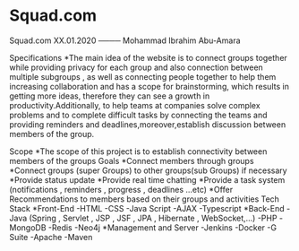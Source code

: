 # Squad.com

Squad.com
XX.01.2020
────
Mohammad Ibrahim Abu-Amara
 



Specifications
     *The main idea of the website is to connect groups together while providing privacy for each group and also connection between
     multiple subgroups , as well as connecting people together to help them increasing collaboration and has a scope for brainstorming,
     which results in getting more ideas, therefore they can see a growth in productivity.Additionally, to help teams at companies solve
     complex problems and to complete difficult tasks by connecting the teams and providing reminders and deadlines,moreover,establish
     discussion between members of the group.

Scope
 *The scope of this project is to establish connectivity between members of the groups
Goals
 *Connect members through groups
 *Connect groups (super Groups) to other groups(sub Groups) if necessary 
 *Provide status update
 *Provide real time chatting
 *Provide a task system (notifications , reminders , progress , deadlines ...etc)
 *Offer Recommendations to members based on their groups and activities
Tech Stack
 *Front-End
  -HTML
  -CSS
  -Java Script
  -AJAX 
  -Typescript
 *Back-End
  -Java (Spring , Servlet , JSP , JSF , JPA , Hibernate , WebSocket,...)
  -PHP
  -MongoDB
  -Redis
  -Neo4j
 *Management and Server 
  -Jenkins
  -Docker
  -G Suite
  -Apache 
  -Maven



